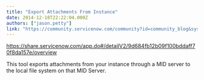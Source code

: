 ```yaml
---
title: "Export Attachments From Instance"
date: 2014-12-18T22:22:04.000Z
authors: ["jason.petty"]
link: "https://community.servicenow.com/community?id=community_blog&sys_id=fafc66a5dbd0dbc01dcaf3231f961998"
---
```

<p><a href="https://share.servicenow.com/app.do#/detailV2/9d684fb12b09f100bddaff70f8da157e/overview" title="https://share.servicenow.com/app.do#/detailV2/9d684fb12b09f100bddaff70f8da157e/overview">https://share.servicenow.com/app.do#/detailV2/9d684fb12b09f100bddaff70f8da157e/overview</a></p><p></p><p>This tool exports attachments from your instance through a MID server to the local file system on that MID Server.</p>